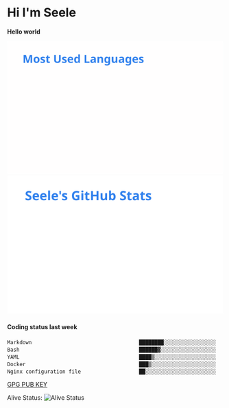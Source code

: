 <h1>Hi I'm Seele</h1>

<b>Hello world</b>

<img src='/assets/top-langs.svg' alt="Seele's github langs"> <img src='/assets/stats.svg' alt="Seele's github stats" >

<h4>Coding status last week </h4>

<!--START_SECTION:waka-->

```txt
Markdown                                   ████████░░░░░░░░░░░░░░░░░   32.03 %
Bash                                       ██████▓░░░░░░░░░░░░░░░░░░   27.15 %
YAML                                       ████▒░░░░░░░░░░░░░░░░░░░░   17.84 %
Docker                                     ███▒░░░░░░░░░░░░░░░░░░░░░   13.74 %
Nginx configuration file                   ██░░░░░░░░░░░░░░░░░░░░░░░   07.96 %
```

<!--END_SECTION:waka-->

[GPG PUB KEY](https://keys.openpgp.org/vks/v1/by-fingerprint/3FCE91BF5B9666B55B67213C4C57B7824A5B6680)

Alive Status: ![Alive Status](https://hc.dvd.moe/badge/60bc779b-9835-415f-9cb9-15fd9d/ZsLaAAbE.svg)

